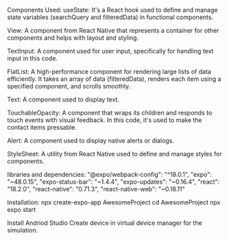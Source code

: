Components Used:
useState: It's a React hook used to define and manage state variables (searchQuery and filteredData) in functional components.

View: A component from React Native that represents a container for other components and helps with layout and styling.

TextInput: A component used for user input, specifically for handling text input in this code.

FlatList: A high-performance component for rendering large lists of data efficiently. It takes an array of data (filteredData), renders each item using a specified component, and scrolls smoothly.

Text: A component used to display text.

TouchableOpacity: A component that wraps its children and responds to touch events with visual feedback. In this code, it's used to make the contact items pressable.

Alert: A component used to display native alerts or dialogs.

StyleSheet: A utility from React Native used to define and manage styles for components.

libraries and dependencies:
"@expo/webpack-config": "^18.0.1",
"expo": "~48.0.15",
"expo-status-bar": "~1.4.4",
"expo-updates": "~0.16.4",
"react": "18.2.0",
"react-native": "0.71.3",
"react-native-web": "~0.18.11"


Installation:
npx create-expo-app AwesomeProject
cd AwesomeProject
npx expo start

Install Andriod Studio
Create device in virtual device manager for the simulation.
